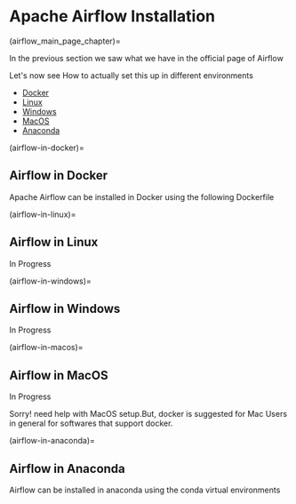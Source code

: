 # Apache Airflow Installation
(airflow_main_page_chapter)=

In the previous section we saw what we have in the official page of Airflow

Let's now see How to actually set this up in different environments

- [Docker](airflow-in-docker)
- [Linux](airflow-in-linux)
- [Windows](airflow-in-windows)
- [MacOS](airflow-in-macos)
- [Anaconda](airflow-in-anaconda)

(airflow-in-docker)=
## Airflow in Docker

Apache Airflow can be installed in Docker using the following Dockerfile

(airflow-in-linux)=
## Airflow in Linux

In Progress

(airflow-in-windows)=
## Airflow in Windows

In Progress

(airflow-in-macos)=
## Airflow in MacOS

In Progress

Sorry! need help with MacOS setup.But, docker is suggested for Mac Users in general for softwares that support docker.

(airflow-in-anaconda)=
## Airflow in Anaconda

Airflow can be installed in anaconda using the conda virtual environments
